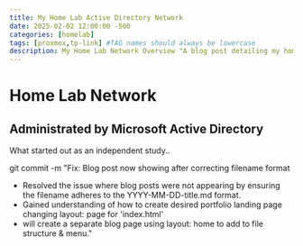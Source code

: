 ```yaml
---
title: My Home Lab Active Directory Network 
date: 2025-02-02 12:00:00 -500
categories: [homelab]
tags: [proxmox,tp-link] #TAG names should always be lowercase
description: My Home Lab Network Overview "A blog post detailing my home lab network setup with Microsoft Active Directory."
---
```


# Home Lab Network 
## Administrated by Microsoft Active Directory

What started out as an independent study..


git commit -m "Fix: Blog post now showing after correcting filename format

- Resolved the issue where blog posts were not appearing by ensuring the filename adheres to the YYYY-MM-DD-title.md format.
- Gained understanding of how to create desired portfolio landing page changing layout: page for 'index.html' 
- will create a separate blog page 
using layout: home to add to file structure & menu."